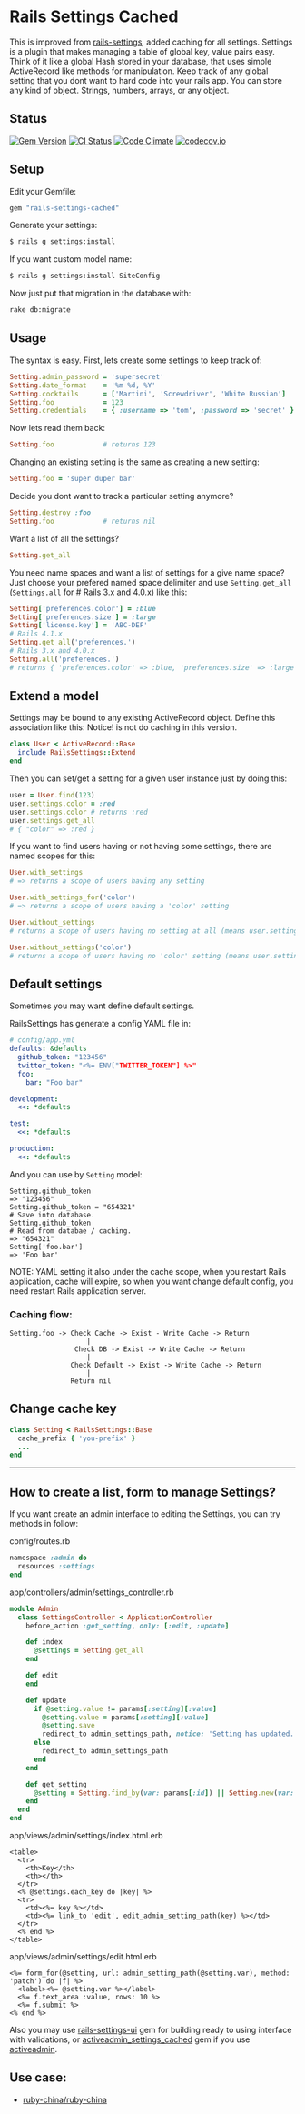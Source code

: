 # Rails Settings Cached

This is improved from [rails-settings](https://github.com/ledermann/rails-settings),
added caching for all settings. Settings is a plugin that makes managing a table of
global key, value pairs easy. Think of it like a global Hash stored in your database,
that uses simple ActiveRecord like methods for manipulation. Keep track of any global
setting that you dont want to hard code into your rails app. You can store any kind
of object. Strings, numbers, arrays, or any object.

## Status

[![Gem Version](https://badge.fury.io/rb/rails-settings-cached.svg)](https://rubygems.org/gems/rails-settings-cached) [![CI Status](https://travis-ci.org/huacnlee/rails-settings-cached.svg)](http://travis-ci.org/huacnlee/rails-settings-cached) [![Code Climate](https://codeclimate.com/github/huacnlee/rails-settings-cached/badges/gpa.svg)](https://codeclimate.com/github/huacnlee/rails-settings-cached) [![codecov.io](https://codecov.io/github/huacnlee/rails-settings-cached/coverage.svg?branch=master)](https://codecov.io/github/huacnlee/rails-settings-cached?branch=master)

## Setup

Edit your Gemfile:

```ruby
gem "rails-settings-cached"
```

Generate your settings:

```bash
$ rails g settings:install
```

If you want custom model name:

```bash
$ rails g settings:install SiteConfig
```

Now just put that migration in the database with:

```bash
rake db:migrate
```

## Usage

The syntax is easy.  First, lets create some settings to keep track of:

```ruby
Setting.admin_password = 'supersecret'
Setting.date_format    = '%m %d, %Y'
Setting.cocktails      = ['Martini', 'Screwdriver', 'White Russian']
Setting.foo            = 123
Setting.credentials    = { :username => 'tom', :password => 'secret' }
```

Now lets read them back:

```ruby
Setting.foo            # returns 123
```

Changing an existing setting is the same as creating a new setting:

```ruby
Setting.foo = 'super duper bar'
```

Decide you dont want to track a particular setting anymore?

```ruby
Setting.destroy :foo
Setting.foo            # returns nil
```

Want a list of all the settings?
```ruby
Setting.get_all
```

You need name spaces and want a list of settings for a give name space? Just choose your prefered named space delimiter and use `Setting.get_all` (`Settings.all` for # Rails 3.x and 4.0.x) like this:

```ruby
Setting['preferences.color'] = :blue
Setting['preferences.size'] = :large
Setting['license.key'] = 'ABC-DEF'
# Rails 4.1.x
Setting.get_all('preferences.')
# Rails 3.x and 4.0.x
Setting.all('preferences.')
# returns { 'preferences.color' => :blue, 'preferences.size' => :large }
```

## Extend a model

Settings may be bound to any existing ActiveRecord object. Define this association like this:
Notice! is not do caching in this version.

```ruby
class User < ActiveRecord::Base
  include RailsSettings::Extend
end
```

Then you can set/get a setting for a given user instance just by doing this:

```ruby
user = User.find(123)
user.settings.color = :red
user.settings.color # returns :red
user.settings.get_all
# { "color" => :red }
```

If you want to find users having or not having some settings, there are named scopes for this:

```ruby
User.with_settings
# => returns a scope of users having any setting

User.with_settings_for('color')
# => returns a scope of users having a 'color' setting

User.without_settings
# returns a scope of users having no setting at all (means user.settings.get_all == {})

User.without_settings('color')
# returns a scope of users having no 'color' setting (means user.settings.color == nil)
```

## Default settings

Sometimes you may want define default settings.

RailsSettings has generate a config YAML file in:

```yml
# config/app.yml
defaults: &defaults
  github_token: "123456"
  twitter_token: "<%= ENV["TWITTER_TOKEN"] %>"
  foo:
    bar: "Foo bar"

development:
  <<: *defaults

test:
  <<: *defaults

production:
  <<: *defaults
```

And you can use by `Setting` model:

```
Setting.github_token
=> "123456"
Setting.github_token = "654321"
# Save into database.
Setting.github_token
# Read from databae / caching.
=> "654321"
Setting['foo.bar']
=> 'Foo bar'
```

NOTE: YAML setting it also under the cache scope, when you restart Rails application, cache will expire,
      so when you want change default config, you need restart Rails application server.

### Caching flow:

```
Setting.foo -> Check Cache -> Exist - Write Cache -> Return
                   |
                Check DB -> Exist -> Write Cache -> Return
                   |
               Check Default -> Exist -> Write Cache -> Return
                   |
               Return nil
```

## Change cache key

```ruby
class Setting < RailsSettings::Base
  cache_prefix { 'you-prefix' }
  ...
end
```

-----

## How to create a list, form to manage Settings?

If you want create an admin interface to editing the Settings, you can try methods in follow:

config/routes.rb

```rb
namespace :admin do
  resources :settings
end
```


app/controllers/admin/settings_controller.rb

```rb
module Admin
  class SettingsController < ApplicationController
    before_action :get_setting, only: [:edit, :update]

    def index
      @settings = Setting.get_all
    end

    def edit
    end

    def update
      if @setting.value != params[:setting][:value]
        @setting.value = params[:setting][:value]
        @setting.save
        redirect_to admin_settings_path, notice: 'Setting has updated.'
      else
        redirect_to admin_settings_path
      end
    end

    def get_setting
      @setting = Setting.find_by(var: params[:id]) || Setting.new(var: params[:id])
    end
  end
end
```

app/views/admin/settings/index.html.erb

```erb
<table>
  <tr>
    <th>Key</th>
    <th></th>
  </tr>
  <% @settings.each_key do |key| %>
  <tr>
    <td><%= key %></td>
    <td><%= link_to 'edit', edit_admin_setting_path(key) %></td>
  </tr>
  <% end %>
</table>
```

app/views/admin/settings/edit.html.erb

```erb
<%= form_for(@setting, url: admin_setting_path(@setting.var), method: 'patch') do |f| %>
  <label><%= @setting.var %></label>
  <%= f.text_area :value, rows: 10 %>
  <%= f.submit %>
<% end %>
```

Also you may use [rails-settings-ui](https://github.com/accessd/rails-settings-ui) gem
for building ready to using interface with validations,
or [activeadmin_settings_cached](https://github.com/artofhuman/activeadmin_settings_cached) gem if you use [activeadmin](https://github.com/activeadmin/activeadmin).

## Use case:

- [ruby-china/ruby-china](https://github.com/ruby-china/ruby-china)
